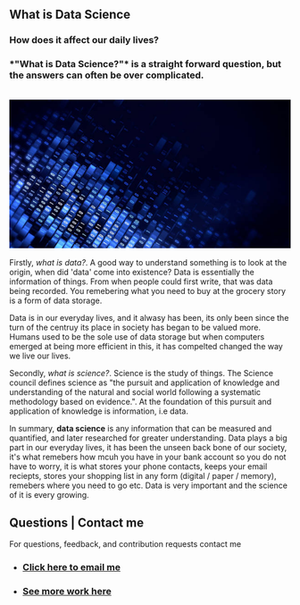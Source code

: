 ## **What is Data Science**
### How does it affect our daily lives? 


<h3> *"What is Data Science?"* is a straight forward question, but the answers can often be over complicated. </h3>

<br>

<img src="images/data1.jpg"/>

Firstly, *what is data?*. A good way to understand something is to look at the origin, when did 'data' come into existence? 
Data is essentially the information of things. From when people could first write, that was data being recorded. You remebering what you need to buy at the grocery story is a form of data storage. 
 

Data is in our everyday lives, and it alwasy has been, its only been since the turn of the centruy its place in society has began to be valued more. Humans used to be the sole use of data storage but when computers emerged at being more efficient in this, it has compelted changed the way we live our lives. 

Secondly, *what is science?*. Science is the study of things. The Science council defines science as "the pursuit and application of knowledge and understanding of the natural and social world following a systematic methodology based on evidence.". At the foundation of this pursuit and application of knowledge is information, i.e data. 


In summary, **data science** is any information that can be measured and quantified, and later researched for greater understanding. Data plays a big part in our everyday lives, it has been the unseen back bone of our society, it's what remebers how mcuh you have in your bank account so you do not have to worry, it is what stores your phone contacts, keeps your email reciepts, stores your shopping list in any form (digital / paper / memory), remebers where you need to go etc. Data is very important and the science of it is every growing. 


## Questions | Contact me 
For questions, feedback, and contribution requests contact me
* ### [Click here to email me](mailto:contactmattithyahu@gmail.com) 
* ### [See more work here](https://mattithyahudata.github.io/)